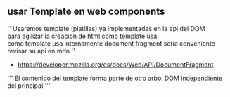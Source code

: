 ## usar Template en web components
''
Usaremos template (platillas) ya implementadas en la api del DOM\
para agilizar la creacion de html como template usa\
como template usa internamente document fragment seria conveniente\
revisar su api en mdn 
''
- https://developer.mozilla.org/es/docs/Web/API/DocumentFragment

'''
El contenido del template forma parte de otro arbol DOM independiente\
del principal
'''